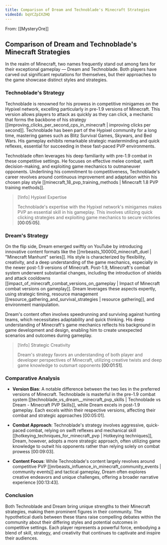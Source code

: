 ```yaml
---
title: Comparison of Dream and Technoblade's Minecraft Strategies
videoId: bqVCZpIXZHQ
---
```


From: [[MysteryOre]] <br/> 
## Comparison of Dream and Technoblade's Minecraft Strategies

In the realm of Minecraft, two names frequently stand out among fans for their exceptional gameplay — Dream and Technoblade. Both players have carved out significant reputations for themselves, but their approaches to the game showcase distinct styles and strategies.

### Technoblade's Strategy

Technoblade is renowned for his prowess in competitive minigames on the Hypixel network, excelling particularly in pre-1.9 versions of Minecraft. This version allows players to attack as quickly as they can click, a mechanic that forms the backbone of his strategy [[improving_clicks_per_second_cps_in_minecraft | improving clicks per second]]. Technoblade has been part of the Hypixel community for a long time, mastering games such as Blitz Survival Games, Skywars, and Bed Wars. His gameplay exhibits remarkable strategic masterminding and quick reflexes, essential for succeeding in these fast-paced PVP environments.

Technoblade often leverages his deep familiarity with pre-1.9 combat in these competitive settings. He focuses on effective melee combat, swift decision-making, and exploiting game mechanics to outmaneuver opponents. Underlining his commitment to competitiveness, Technoblade's career revolves around continuous improvement and adaptation within his chosen play style [[minecraft_18_pvp_training_methods | Minecraft 1.8 PVP training methods]]. 

> [!info] Hypixel Expertise
> 
> Technoblade's expertise with the Hypixel network's minigames makes PVP an essential skill in his gameplay. This involves utilizing quick clicking strategies and exploiting game mechanics to secure victories <a class="yt-timestamp" data-t="00:05:05">[00:05:05]</a>.

### Dream's Strategy

On the flip side, Dream emerged swiftly on YouTube by introducing innovative content formats like the [[mrbeasts_100000_minecraft_duel | "Minecraft Manhunt" series]]. His style is characterized by flexibility, creativity, and a deep understanding of the game mechanics, especially in the newer post-1.9 versions of Minecraft. Post-1.9, Minecraft's combat system underwent substantial changes, including the introduction of shields and attack cooldowns [[impact_of_minecraft_combat_versions_on_gameplay | Impact of Minecraft combat versions on gameplay]]. Dream leverages these aspects expertly, using strategic timing, resource management [[resource_gathering_and_survival_strategies | resource gathering]], and environment manipulation.

Dream's content often involves speedrunning and surviving against hunting teams, which necessitates adaptability and quick thinking. His deep understanding of Minecraft's game mechanics reflects his background in game development and design, enabling him to create unexpected scenarios and outcomes during gameplay.

> [!info] Strategic Creativity
>
> Dream's strategy favors an understanding of both player and developer perspectives of Minecraft, utilizing creative twists and deep game knowledge to outsmart opponents <a class="yt-timestamp" data-t="00:01:51">[00:01:51]</a>.

### Comparative Analysis

- **Version Bias**: A notable difference between the two lies in the preferred versions of Minecraft. Technoblade is masterful in the pre-1.9 combat system [[technoblade_vs_dream__minecraft_pvp_skills | Technoblade vs Dream - Minecraft PVP Skills]], while Dream excels in post-1.9 gameplay. Each excels within their respective versions, affecting their combat and strategic approaches <a class="yt-timestamp" data-t="00:05:01">[00:05:01]</a>.
  
- **Combat Approach**: Technoblade's strategy involves aggressive, quick-paced combat, relying on swift reflexes and mechanical skill [[hotkeying_techniques_for_minecraft_pvp | Hotkeying techniques]], Dream, however, adopts a more strategic approach, often utilizing game knowledge to outwit his opponents rather than relying solely on combat prowess <a class="yt-timestamp" data-t="00:09:03">[00:09:03]</a>.

- **Content Focus**: While Technoblade's content largely revolves around competitive PVP [[mrbeasts_influence_in_minecraft_community_events | community events]] and tactical gameplay, Dream often explores creative endeavors and unique challenges, offering a broader narrative experience <a class="yt-timestamp" data-t="00:13:43">[00:13:43]</a>.

### Conclusion

Both Technoblade and Dream bring unique strengths to their Minecraft strategies, making them prominent figures in their community. The hypothetical duels between these titans raise compelling debates within the community about their differing styles and potential outcomes in competitive settings. Each player represents a powerful force, embodying a blend of skill, strategy, and creativity that continues to captivate and inspire their audiences.